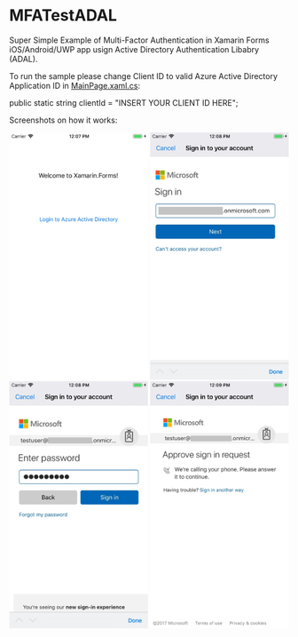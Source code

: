 # MFATestADAL
Super Simple Example of Multi-Factor Authentication in Xamarin Forms iOS/Android/UWP app usign Active Directory Authentication Libabry (ADAL).

To run the sample please change Client ID to valid Azure Active Directory Application ID in [MainPage.xaml.cs](MFATest/MFATest/MainPage.xaml.cs#L13):

public static string clientId = "INSERT YOUR CLIENT ID HERE";

Screenshots on how it works:

<img src="img/iOS_MFA_1.jpg" width="250"/>
<img src="img/iOS_MFA_2.jpg" width="250"/>
<img src="img/iOS_MFA_3.jpg" width="250"/>
<img src="img/iOS_MFA_4.jpg" width="250"/>
